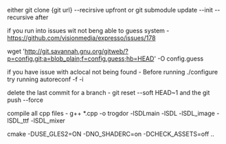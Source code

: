 either git clone {git url} --recirsive upfront or git submodule update --init --recursive after


if you run into issues wit not beng able to guess system - https://github.com/visionmedia/expresso/issues/178

wget 'http://git.savannah.gnu.org/gitweb/?p=config.git;a=blob_plain;f=config.guess;hb=HEAD' -O config.guess


if you have issue with aclocal not being found - Before running ./configure try running autoreconf -f -i


delete the last commit for a branch - git reset --soft HEAD~1 and the git push --force

compile all cpp files - g++ *.cpp -o trogdor -lSDLmain -lSDL -lSDL_image -lSDL_ttf -lSDL_mixer

cmake -DUSE_GLES2=ON -DNO_SHADERC=on -DCHECK_ASSETS=off  ..

